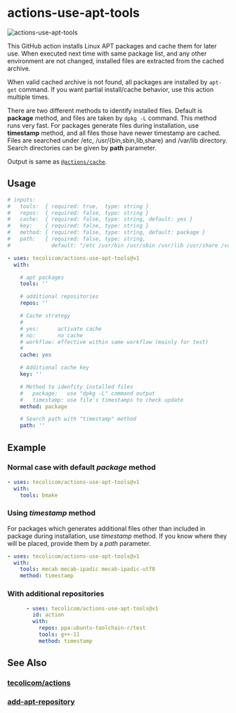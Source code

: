 # actions-use-apt-tools

![actions-use-apt-tools](https://github.com/tecolicom/actions-use-apt-tools/actions/workflows/test.yml/badge.svg)

This GitHub action installs Linux APT packages and cache them for later
use.  When executed next time with same package list, and any other
environment are not changed, installed files are extracted from the
cached archive.

When valid cached archive is not found, all packages are installed by
`apt-get` command.  If you want partial install/cache behavior, use
this action multiple times.

There are two different methods to identify installed files.  Default
is **package** method, and files are taken by `dpkg -L` command.  This
method runs very fast.  For packages generate files during
installation, use **timestamp** method, and all files those have newer
timestamp are cached.  Files are searched under /etc,
/usr/{bin,sbin,lib,share} and /var/lib directory.  Search directories
can be given by **path** parameter.

Output is same as [`@actions/cache`](https://github.com/actions/cache).

## Usage

```yaml
# inputs:
#   tools:  { required: true,  type: string }
#   repos:  { required: false, type: string }
#   cache:  { required: false, type: string, default: yes }
#   key:    { required: false, type: string }
#   method: { required: false, type: string, default: package }
#   path:   { required: false, type: string,
#             default: "/etc /usr/bin /usr/sbin /usr/lib /usr/share /var/lib" }

- uses: tecolicom/actions-use-apt-tools@v1
  with:

    # apt packages
    tools: ''

    # additional repositories
    repos: ''

    # Cache strategy
    #
    # yes:      activate cache
    # no:       no cache
    # workflow: effective within same workflow (mainly for test)
    #
    cache: yes

    # Additional cache key
    key: ''

    # Method to idenfity installed files
    #   package:   use "dpkg -L" command output
    #   timestamp: use file's timestamps to check update
    method: package

    # Search path with "timestamp" method
    path: ''
```

## Example

### Normal case with default *package* method

```yaml
- uses: tecolicom/actions-use-apt-tools@v1
  with:
    tools: bmake
```

### Using *timestamp* method

For packages which generates additional files other than included in
package during installation, use *timestamp* method.  If you know
where they will be placed, provide them by a *path* parameter.

```yaml
- uses: tecolicom/actions-use-apt-tools@v1
  with:
    tools: mecab mecab-ipadic mecab-ipadic-utf8
    method: timestamp
```

### With additional repositories

```yaml
      - uses: tecolicom/actions-use-apt-tools@v1
        id: action
        with:
          repos: ppa:ubuntu-toolchain-r/test
          tools: g++-11
          method: timestamp
```

## See Also

### [tecolicom/actions](https://github.com/tecolicom/actions)

### [add-apt-repository](https://manpages.ubuntu.com/manpages/trusty/man1/add-apt-repository.1.html)
